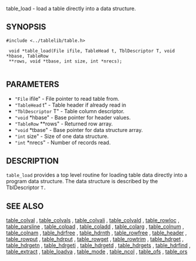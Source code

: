 

 table_load  - load a table directly into a data structure.

SYNOPSIS
--------
 

```
#include <../tablelib/table.h>

 void *table_load(File ifile, TableHead t, TblDescriptor T, void *hbase, TableRow
 **rows, void *tbase, int size, int *nrecs);
 

```
PARAMETERS
----------
  * `"File` ifile" - File pointer to read table from.
  * `"TableHead` t" - Table header if already read in
  * `"TblDescriptor` T" - Table column descriptor.
  * `"void` *hbase" - Base pointer for header values.
  * `"TableRow` **rows" - Returned row array.
  * `"void` *tbase" - Base pointer for data structure array.
  * `"int` size" - Size of one data structure.
  * `"int` *nrecs" - Number of records read.

DESCRIPTION
-----------
 `table_load` provides a top level routine for loading table data directly
 into
 a program data structure. The data structure is described by the TblDescriptor
 `T.`

SEE ALSO
--------
[table_colval](table_colval.html)
 ,
[table_colvals](table_colvals.html)
 ,
[table_colvali](table_colvali.html)
 ,
[table_colvald](table_colvald.html)
 ,
[table_rowloc](table_rowloc.html)
 ,
[table_parsline](table_parsline.html)
 ,
[table_colpad](table_colpad.html)
 ,
[table_coladd](table_coladd.html)
 ,
[table_colarg](table_colarg.html)
 ,
[table_colnum](table_colnum.html)
 ,
[table_colnam](table_colnam.html)
 ,
[table_hdrfree](table_hdrfree.html)
 ,
[table_hdrnth](table_hdrnth.html)
 ,
[table_rowfree](table_rowfree.html)
 ,
[table_header](table_header.html)
 ,
[table_rowput](table_rowput.html)
 ,
[table_hdrput](table_hdrput.html)
 ,
[table_rowget](table_rowget.html)
 ,
[table_rowtrim](table_rowtrim.html)
 ,
[table_hdrget](table_hdrget.html)
 ,
[table_hdrgetn](table_hdrgetn.html)
 ,
[table_hdrgeti](table_hdrgeti.html)
 ,
[table_hdrgetd](table_hdrgetd.html)
 ,
[table_hdrgets](table_hdrgets.html)
 ,
[table_hdrfind](table_hdrfind.html)
 ,
[table_extract](table_extract.html)
 ,
[table_loadva](table_loadva.html)
 ,
[table_mode](table_mode.html)
 ,
[table_ncol](table_ncol.html)
 ,
[table_ofs](table_ofs.html)
 ,
[table_ors](table_ors.html)
 
